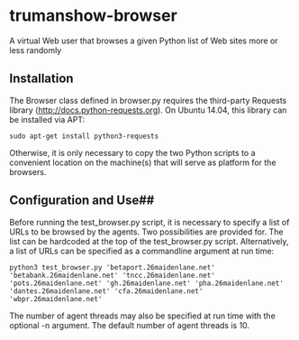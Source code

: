# trumanshow-browser
A virtual Web user that browses a given Python list of Web sites more or less randomly

## Installation ##

The Browser class defined in browser.py requires the third-party Requests library (http://docs.python-requests.org). On Ubuntu 14.04, this library can be installed via APT:

```sudo apt-get install python3-requests```

Otherwise, it is only necessary to copy the two Python scripts to a convenient location on the machine(s) that will serve as platform for the browsers.

## Configuration and Use##

Before running the test_browser.py script, it is necessary to specify a list of URLs to be browsed by the agents. Two possibilities are provided for. The list can be hardcoded at the top of the test_browser.py script. Alternatively, a list of URLs can be specified as a commandline argument at run time:

```python3 test_browser.py 'betaport.26maidenlane.net' 'betabank.26maidenlane.net' 'tncc.26maidenlane.net' 'pots.26maidenlane.net' 'gh.26maidenlane.net' 'pha.26maidenlane.net' 'dantes.26maidenlane.net' 'cfa.26maidenlane.net' 'wbpr.26maidenlane.net'```

The number of agent threads may also be specified at run time with the optional -n argument. The default number of agent threads is 10.